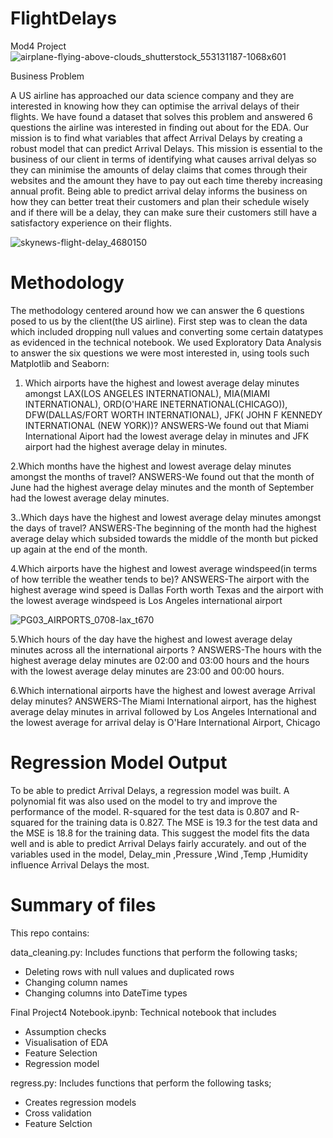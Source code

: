 # FlightDelays
 

Mod4 Project
![airplane-flying-above-clouds_shutterstock_553131187-1068x601](https://user-images.githubusercontent.com/53583240/73059468-b965f880-3e8d-11ea-8c10-517cfc443c83.jpg)



Business Problem

A US airline has approached our data science company and they are interested in knowing how they can optimise the arrival delays of their flights. We have found a dataset that solves this problem and answered 6 questions the airline was interested in finding out about for the EDA. Our mission is to find what variables that affect Arrival Delays by creating a robust model that can predict Arrival Delays. This mission is essential to the business of our client in terms of identifying what causes arrival delyas so they can minimise the amounts of delay claims that comes through their websites and the amount they have to pay out each time thereby increasing annual profit. Being able to predict arrival delay informs the business on how they can better treat their customers and plan their schedule wisely and if there will be a delay, they can make sure their customers still have a satisfactory experience on their flights.

 ![skynews-flight-delay_4680150](https://user-images.githubusercontent.com/53583240/73059573-e4504c80-3e8d-11ea-96e5-c67cd8786f30.jpg)

# Methodology

The methodology centered around how we can answer the 6 questions posed to us by the client(the US airline). First step was to clean the data which included dropping null values and converting some certain datatypes as evidenced in the technical notebook.
We used Exploratory Data Analysis to answer the six questions we were most interested in, using tools such Matplotlib and Seaborn:
1. Which airports have the highest and lowest average delay minutes amongst LAX(LOS ANGELES INTERNATIONAL), MIA(MIAMI INTERNATIONAL), ORD(O'HARE INETERNATIONAL(CHICAGO)), DFW(DALLAS/FORT WORTH INTERNATIONAL), JFK( JOHN F KENNEDY INTERNATIONAL (NEW YORK))?
ANSWERS-We found out that Miami International Aiport had the lowest average delay in minutes and JFK airport had the highest average delay in minutes.

2.Which months have the highest and lowest average delay minutes amongst the months of travel?
ANSWERS-We found out that the month of June had the highest average delay minutes and the month of September had the lowest average delay minutes.

3..Which days have the highest and lowest average delay minutes amongst the days of travel?
ANSWERS-The beginning of the month had the highest average delay which subsided towards the middle of the month but picked up again at the end of the month.

4.Which airports have the highest and lowest average windspeed(in terms of how terrible the weather tends to be)?
ANSWERS-The airport with the highest average wind speed is Dallas Forth worth Texas and the airport with the lowest average windspeed is Los Angeles international airport

![PG03_AIRPORTS_0708-lax_t670](https://user-images.githubusercontent.com/53583240/73059818-6b9dc000-3e8e-11ea-8780-8e976317560d.png)


5.Which hours of the day have the highest and lowest average delay minutes across all the international airports ?
ANSWERS-The hours with the highest average delay minutes are 02:00 and 03:00 hours and the hours with the lowest average delay minutes are 23:00 and 00:00 hours.

6.Which international airports have the highest and lowest average Arrival delay minutes?
ANSWERS-The Miami International airport, has the highest average delay minutes in arrival followed by Los Angeles International and the lowest average for arrival delay is O'Hare International Airport, Chicago


# Regression Model Output 

To be able to predict Arrival Delays, a regression model was built. A polynomial fit was also used on the model to try and improve the performance of the model. R-squared for the test data is 0.807 and R-squared for the training data is 0.827. The MSE is 19.3 for the test data and the MSE is 18.8 for the training data. This suggest the model fits the data well and is able to predict Arrival Delays fairly accurately. and out of the variables used in the model, Delay_min ,Pressure ,Wind ,Temp ,Humidity influence Arrival Delays the most.   

# Summary of files

This repo contains:

data_cleaning.py: Includes functions that perform the following tasks;
- Deleting rows with null values and duplicated rows
- Changing column names 
- Changing columns into DateTime types
 
Final Project4 Notebook.ipynb: Technical notebook that includes 
- Assumption checks
- Visualisation of EDA
- Feature Selection 
- Regression model

regress.py: Includes functions that perform the following tasks;
- Creates regression models
- Cross validation 
- Feature Selction
